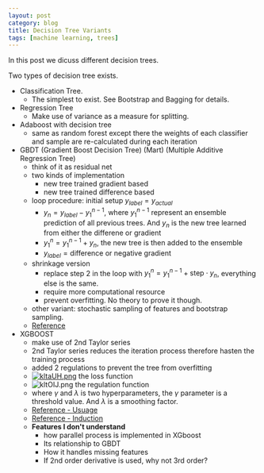 ```yaml
---
layout: post
category: blog
title: Decision Tree Variants
tags: [machine learning, trees]
---
```


In this post we dicuss different decision trees.

Two types of decision tree exists.
- Classification Tree.
	- The simplest to exist. See Bootstrap and Bagging for details.
- Regression Tree
	- Make use of variance as a measure for splitting.
- Adaboost with decision tree
	- same as random forest except there the weights of each classifier and sample are re-calculated during each iteration
- GBDT (Gradient Boost Decision Tree) (Mart) (Multiple Additive Regression Tree)
	- think of it as residual net
	- two kinds of implementation
		- new tree trained gradient based
		- new tree trained difference based
	- loop procedure: initial setup $y_{label} = y_{actual}$
		- $y_{n} = y_{label} - y_{1}^{n-1}$, where $y_1^{n-1}$ represent an ensemble prediction of all previous trees. And $y_n$ is the new tree learned from either the differene or gradient
		- $y_1^n = y_1^{n-1} + y_n$, the new tree is then added to the ensemble
		- $y_{label} = \text{difference or negative gradient}$ 
	- shrinkage version
		- replace step 2 in the loop with $y_1^n = y_1^{n-1} + \text{step} \cdot y_n$, everything else is the same.
		- require more computational resource
		- prevent overfitting. No theory to prove it though.
	- other variant: stochastic sampling of features and bootstrap sampling.
	- [Reference](https://blog.csdn.net/suranxu007/article/details/49910323)
- XGBOOST
	- make use of 2nd Taylor series
	- 2nd Taylor series reduces the iteration process therefore hasten the training process
	- added 2 regulations to prevent the tree from overfitting
	- [![kltaUH.png](https://s2.ax1x.com/2019/01/30/kltaUH.png)](https://imgchr.com/i/kltaUH) the loss function
	- ![kltOIJ.png](https://s2.ax1x.com/2019/01/30/kltOIJ.png) the regulation function
	- where $\gamma$ and $\lambda$ is two hyperparameters, the $\gamma$ parameter is a threshold value. And $\lambda$ is a smoothing factor.
	- [Reference - Usuage](https://blog.csdn.net/qunnie_yi/article/details/80129857)
	- [Reference - Induction](https://mp.weixin.qq.com/s?__biz=MzU4MjQ3MDkwNA==&mid=2247488624&idx=1&sn=078f5440b3bae6bd1699afe65995d21f&chksm=fdb689e7cac100f1ff758cbd909cfed6863aa078583c2b1b5b6f277d51d6852d9bac4e681394&mpshare=1&scene=1&srcid=&pass_ticket=hkqcq4hgS2KK5LbCxtVkFhphZJgo%2bVpKa974a2nljT1JVjS2/LpWDI3O45r8jerN#rd)
	- **Features I don't understand**
		- how parallel process is implemented in XGboost
		- Its relationship to GBDT
		- How it handles missing features
		- If 2nd order derivative is used, why not 3rd order?